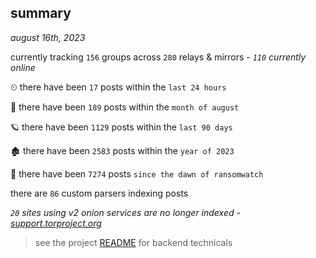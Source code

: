 
## summary
_august 16th, 2023_

currently tracking `156` groups across `280` relays & mirrors - _`110` currently online_

⏲ there have been `17` posts within the `last 24 hours`

🦈 there have been `189` posts within the `month of august`

🪐 there have been `1129` posts within the `last 90 days`

🏚 there have been `2583` posts within the `year of 2023`

🦕 there have been `7274` posts `since the dawn of ransomwatch`

there are `86` custom parsers indexing posts

_`20` sites using v2 onion services are no longer indexed - [support.torproject.org](https://support.torproject.org/onionservices/v2-deprecation/)_

> see the project [README](https://github.com/joshhighet/ransomwatch#ransomwatch--) for backend technicals

